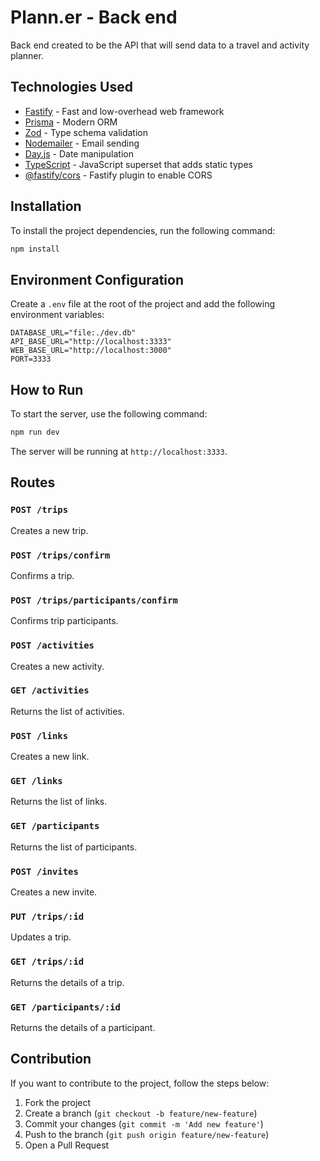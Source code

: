 # Plann.er - Back end

Back end created to be the API that will send data to a travel and activity planner.

## Technologies Used

- [Fastify](https://www.fastify.io/) - Fast and low-overhead web framework
- [Prisma](https://www.prisma.io/) - Modern ORM
- [Zod](https://github.com/colinhacks/zod) - Type schema validation
- [Nodemailer](https://nodemailer.com/about/) - Email sending
- [Day.js](https://day.js.org/) - Date manipulation
- [TypeScript](https://www.typescriptlang.org/) - JavaScript superset that adds static types
- [@fastify/cors](https://github.com/fastify/fastify-cors) - Fastify plugin to enable CORS

## Installation

To install the project dependencies, run the following command:

```bash
npm install
```

## Environment Configuration

Create a `.env` file at the root of the project and add the following environment variables:

```env
DATABASE_URL="file:./dev.db"
API_BASE_URL="http://localhost:3333"
WEB_BASE_URL="http://localhost:3000"
PORT=3333
```

## How to Run

To start the server, use the following command:

```bash
npm run dev
```

The server will be running at `http://localhost:3333`.

## Routes

### `POST /trips`

Creates a new trip.

### `POST /trips/confirm`

Confirms a trip.

### `POST /trips/participants/confirm`

Confirms trip participants.

### `POST /activities`

Creates a new activity.

### `GET /activities`

Returns the list of activities.

### `POST /links`

Creates a new link.

### `GET /links`

Returns the list of links.

### `GET /participants`

Returns the list of participants.

### `POST /invites`

Creates a new invite.

### `PUT /trips/:id`

Updates a trip.

### `GET /trips/:id`

Returns the details of a trip.

### `GET /participants/:id`

Returns the details of a participant.

## Contribution

If you want to contribute to the project, follow the steps below:

1. Fork the project
2. Create a branch (`git checkout -b feature/new-feature`)
3. Commit your changes (`git commit -m 'Add new feature'`)
4. Push to the branch (`git push origin feature/new-feature`)
5. Open a Pull Request
